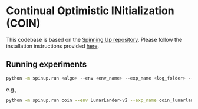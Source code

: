 Continual Optimistic INitialization (COIN)
==========================================

This codebase is based on the [Spinning Up repository](https://github.com/openai/spinningup/tree/master). Please follow the installation instructions provided [here](https://spinningup.openai.com/en/latest/user/installation.html).

Running experiments
-------------------

```sh
python -m spinup.run <algo> --env <env_name> --exp_name <log_folder> --epochs <num_epochs> --bonus <b> --bonus_freq <bonus_frequency> --seed <seed>
```

e.g.,

```sh
python -m spinup.run coin --env LunarLander-v2 --exp_name coin_lunarlander_b_0_2_freq_50000 --epochs 60 --bonus 0.2 --bonus_freq 50000 --seed 0
```
